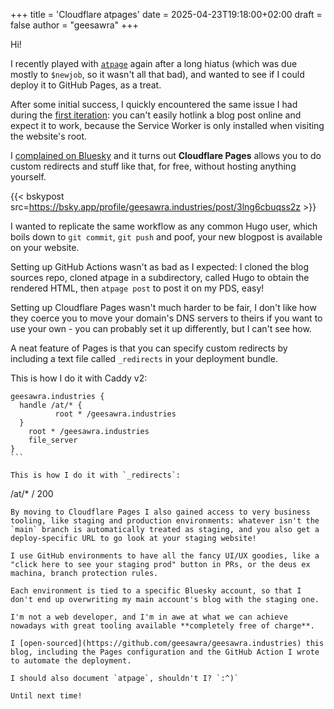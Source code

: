 +++
title = 'Cloudflare atpages'
date = 2025-04-23T19:18:00+02:00
draft = false
author = "geesawra"
+++

Hi!

I recently played with [`atpage`](https://github.com/geesawra/atpage) again after a long hiatus (which was due mostly to `$newjob`, so it wasn't all that bad), and wanted to see if I could deploy it to GitHub Pages, as a treat.

After some initial success, I quickly encountered the same issue I had during the [first iteration](/posts/pds-website.html): you can't easily hotlink a blog post online and expect it to work, because the Service Worker is only installed when visiting the website's root.

I [complained on Bluesky](https://bsky.app/profile/geesawra.industries/post/3lng6cbuqss2z) and it turns out **Cloudflare Pages** allows you to do custom redirects and stuff like that, for free, without hosting anything yourself.

{{< bskypost src=https://bsky.app/profile/geesawra.industries/post/3lng6cbuqss2z >}}

I wanted to replicate the same workflow as any common Hugo user, which boils down to `git commit`, `git push` and poof, your new blogpost is available on your website.

Setting up GitHub Actions wasn't as bad as I expected: I cloned the blog sources repo, cloned atpage in a subdirectory, called Hugo to obtain the rendered HTML, then `atpage post` to post it on my PDS, easy!

Setting up Cloudflare Pages wasn't much harder to be fair, I don't like how they coerce you to move your domain's DNS servers to theirs if you want to use your own - you can probably set it up differently, but I can't see how.

A neat feature of Pages is that you can specify custom redirects by including a text file called `_redirects` in your deployment bundle.

This is how I do it with Caddy v2:

````
geesawra.industries {
  handle /at/* {
          root * /geesawra.industries
  }
	root * /geesawra.industries
	file_server
}
```

This is how I do it with `_redirects`:
````

/at/* / 200

```
By moving to Cloudflare Pages I also gained access to very business tooling, like staging and production environments: whatever isn't the `main` branch is automatically treated as staging, and you also get a deploy-specific URL to go look at your staging website!

I use GitHub environments to have all the fancy UI/UX goodies, like a "click here to see your staging prod" button in PRs, or the deus ex machina, branch protection rules.

Each environment is tied to a specific Bluesky account, so that I don't end up overwriting my main account's blog with the staging one.

I'm not a web developer, and I'm in awe at what we can achieve nowadays with great tooling available **completely free of charge**.

I [open-sourced](https://github.com/geesawra/geesawra.industries) this blog, including the Pages configuration and the GitHub Action I wrote to automate the deployment.

I should also document `atpage`, shouldn't I? `:^)`

Until next time!
```
